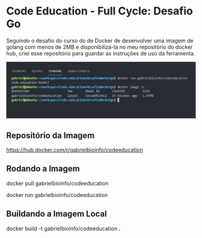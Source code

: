 # Code Education - Full Cycle: Desafio Go

Seguindo o desafio do curso do de Docker de desenvolver uma imagem de golang com menos de 2MB e disponibilizá-la no meu repositório do docker hub, criei esse repositório para guardar as instruções de uso da ferramenta.

![Rodando o container](assets/image_size.png)

## Repositório da Imagem

https://hub.docker.com/r/gabrielbioinfo/codeeducation

## Rodando a Imagem

docker pull gabrielbioinfo/codeeducation

docker run gabrielbioinfo/codeeducation

## Buildando a Imagem Local

docker build -t gabrielbioinfo/codeeducation .